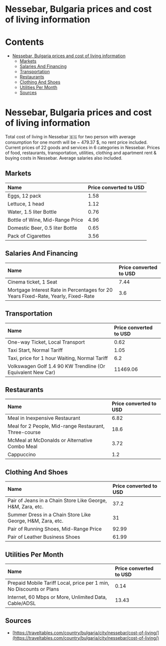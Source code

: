 
Nessebar, Bulgaria prices and cost of living information
========================================================

Contents
========

* [Nessebar, Bulgaria prices and cost of living information](#nessebar-bulgaria-prices-and-cost-of-living-information)
	* [Markets](#markets)
	* [Salaries And Financing](#salaries-and-financing)
	* [Transportation](#transportation)
	* [Restaurants](#restaurants)
	* [Clothing And Shoes](#clothing-and-shoes)
	* [Utilities Per Month](#utilities-per-month)
	* [Sources](#sources)

# Nessebar, Bulgaria prices and cost of living information


Total cost of living in Nessebar 🇧🇬 for two person with average consumption for one month will be ~ 479.37 $, no rent 
price included. Current prices of 22 goods and services in 6 categories  in Nessebar. Prices of food, restaurants, 
transportation, utilities, clothing and apartment rent & buying costs in Nessebar. Average salaries also included.
## Markets

|Name|Price converted to USD|
| :--- | :--- |
|Eggs, 12 pack|1.58|
|Lettuce, 1 head|1.12|
|Water, 1.5 liter Bottle|0.76|
|Bottle of Wine, Mid-Range Price|4.96|
|Domestic Beer, 0.5 liter Bottle|0.65|
|Pack of Cigarettes|3.56|
  

## Salaries And Financing

|Name|Price converted to USD|
| :--- | :--- |
|Cinema ticket, 1 Seat|7.44|
|Mortgage Interest Rate in Percentages for 20 Years Fixed-Rate, Yearly, Fixed-Rate|3.6|
  

## Transportation

|Name|Price converted to USD|
| :--- | :--- |
|One-way Ticket, Local Transport|0.62|
|Taxi Start, Normal Tariff|1.05|
|Taxi, price for 1 hour Waiting, Normal Tariff|6.2|
|Volkswagen Golf 1.4 90 KW Trendline (Or Equivalent New Car)|11469.06|
  

## Restaurants

|Name|Price converted to USD|
| :--- | :--- |
|Meal in Inexpensive Restaurant|6.82|
|Meal for 2 People, Mid-range Restaurant, Three-course|18.6|
|McMeal at McDonalds or Alternative Combo Meal|3.72|
|Cappuccino|1.2|
  

## Clothing And Shoes

|Name|Price converted to USD|
| :--- | :--- |
|Pair of Jeans in a Chain Store Like George, H&M, Zara, etc.|37.2|
|Summer Dress in a Chain Store Like George, H&M, Zara, etc.|31|
|Pair of Running Shoes, Mid-Range Price|92.99|
|Pair of Leather Business Shoes|61.99|
  

## Utilities Per Month

|Name|Price converted to USD|
| :--- | :--- |
|Prepaid Mobile Tariff Local, price per 1 min, No Discounts or Plans|0.14|
|Internet, 60 Mbps or More, Unlimited Data, Cable/ADSL|13.43|
  

## Sources

- [https://traveltables.com/country/bulgaria/city/nessebar/cost-of-living/](https://traveltables.com/country/bulgaria/city/nessebar/cost-of-living/)
